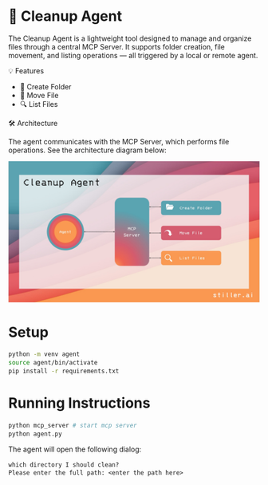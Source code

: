 # 🧹 Cleanup Agent

The Cleanup Agent is a lightweight tool designed to manage and organize files through a central MCP Server. It supports folder creation, file movement, and listing operations — all triggered by a local or remote agent.

💡 Features
- 📁 Create Folder
- 🔄 Move File
- 🔍 List Files
  
🛠️ Architecture

The agent communicates with the MCP Server, which performs file operations.
See the architecture diagram below:

![Image Description](media/visualization_clean_up_agent.jpg)


# Setup 

```bash
python -m venv agent
source agent/bin/activate
pip install -r requirements.txt
```

# Running Instructions

```bash
python mcp_server # start mcp server
python agent.py
```
The agent will open the following dialog:
```
which directory I should clean?
Please enter the full path: <enter the path here>
```
